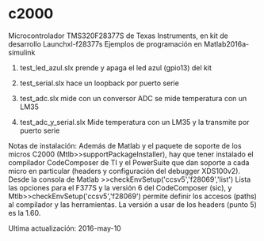 # c2000
Microcontrolador TMS320F28377S de Texas Instruments, en kit de desarrollo Launchxl-f28377s
Ejemplos de programación en Matlab2016a-simulink

1) test_led_azul.slx  prende y apaga el led azul (gpio13) del kit

2) test_serial.slx hace un loopback por puerto serie

3) test_adc.slx mide con un conversor ADC se mide temperatura con un LM35

4) test_adc_y_serial.slx Mide temperatura con un LM35 y la transmite por puerto serie

Notas de instalación: Además de Matlab y el paquete de soporte de los micros C2000 
(Mtlb>>supportPackageInstaller), hay que tener instalado el compilador CodeComposer de 
TI y el PowerSuite que dan soporte a cada micro en particular (headers y configuración 
del debugger XDS100v2).
Desde la consola de Matlab >>checkEnvSetup('ccsv5','f28069','list')
Lista las opciones para el F377S y la versión 6 del CodeComposer (sic), y
Mtlb>>checkEnvSetup('ccsv5','f28069') 
permite definir los accesos (paths) al compilador y las herramientas.
La versión a usar de los headers (punto 5) es la 1.60.

Ultima actualización: 2016-may-10
